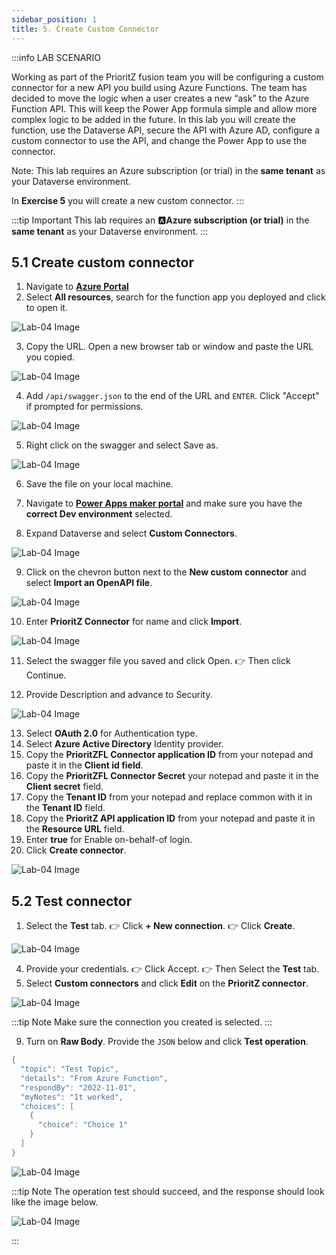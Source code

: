 ```yaml
---
sidebar_position: 1
title: 5. Create Custom Connector
---
```


:::info LAB SCENARIO

Working as part of the PrioritZ fusion team you will be configuring a custom connector for a new API you build using Azure Functions. The team has decided to move the logic when a user creates a new “ask” to the Azure Function API. This will keep the Power App formula simple and allow more complex logic to be added in the future. In this lab you will create the function, use the Dataverse API, secure the API with Azure AD, configure a custom connector to use the API, and change the Power App to use the connector.

Note: This lab requires an Azure subscription (or trial) in the **same tenant** as your Dataverse environment.



In **Exercise 5** you will create a new custom connector.
:::


:::tip Important
This lab requires an 🅰️**Azure subscription (or trial)** in the **same tenant** as your Dataverse environment.
:::

## 5.1 Create custom connector

1.	Navigate to [**Azure Portal**](https://aka.ms/lowcode-february/workshop/azureportal) 
2.	Select **All resources**, search for the function app you deployed and click to open it.

![Lab-04 Image](./img/lab04%20(42).jpg)

3.	Copy the URL. Open a new browser tab or window and paste the URL you copied.

![Lab-04 Image](./img/lab04%20(43).jpg)

4.	Add `/api/swagger.json` to the end of the URL and `ENTER`. Click "Accept" if prompted for permissions.


![Lab-04 Image](./img/lab04%20(44).jpg)


5.	Right click on the swagger and select Save as.

![Lab-04 Image](./img/lab04%20(45).jpg)

6.	Save the file on your local machine.

7.	Navigate to [**Power Apps maker portal**](https://aka.ms/lowcode-february/makerportal) and make sure you have the **correct Dev environment** selected.

8.	Expand Dataverse and select **Custom Connectors**.

![Lab-04 Image](./img/lab04%20(46).jpg)

9.	Click on the chevron button next to the **New custom connector** and select **Import an OpenAPI file**.

![Lab-04 Image](./img/lab04%20(47).jpg)

10.	Enter **PrioritZ Connector** for name and click **Import**.

![Lab-04 Image](./img/lab04%20(48).jpg)

11.	Select the swagger file you saved and click Open. 👉 Then click Continue.

12.	Provide Description and advance to Security.

![Lab-04 Image](./img/lab04%20(49).jpg)

13.	Select **OAuth 2.0** for Authentication type.
14.	Select **Azure Active Directory** Identity provider.
15.	Copy the **PrioritZFL Connector application ID** from your notepad and paste it in the **Client id field**.
16.	Copy the **PrioritZFL Connector Secret** your notepad and paste it in the **Client secret** field.
17.	Copy the **Tenant ID** from your notepad and replace common with it in the **Tenant ID** field.
18.	Copy the **PrioritZ API application ID** from your notepad and paste it in the **Resource URL** field.
19.	Enter **true** for Enable on-behalf-of login.
20.	Click **Create connector**.

![Lab-04 Image](./img/lab04%20(50).jpg)

## 5.2 Test connector

1.	Select the **Test** tab. 👉 Click **+ New connection**. 👉 Click **Create**.

![Lab-04 Image](./img/lab04%20(51).jpg)

4.	Provide your credentials. 👉 Click Accept. 👉 Then Select the **Test** tab. 
6.	Select **Custom connectors** and click **Edit** on the **PrioritZ connector**.

![Lab-04 Image](./img/lab04%20(52).jpg)

:::tip Note
Make sure the connection you created is selected.
:::

9.	Turn on **Raw Body**. Provide the `JSON` below and click **Test operation**.

```cs
{
  "topic": "Test Topic",
  "details": "From Azure Function",
  "respondBy": "2022-11-01",
  "myNotes": "It worked",
  "choices": [
    {
      "choice": "Choice 1"
    }
  ]
}
```

![Lab-04 Image](./img/lab04%20(53).jpg)

:::tip Note 
The operation test should succeed, and the response should look like the image below. 

![Lab-04 Image](./img/lab04%20(54).jpg)

:::



































